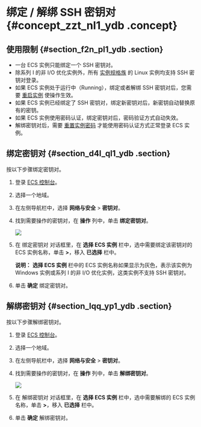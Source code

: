 # 绑定 / 解绑 SSH 密钥对 {#concept_zzt_nl1_ydb .concept}

## 使用限制 {#section_f2n_pl1_ydb .section}

-   一台 ECS 实例只能绑定一个 SSH 密钥对。
-   除系列 I 的非 I/O 优化实例外，所有 [实例规格族](../../../../intl.zh-CN/产品简介/实例规格族.md#) 的 Linux 实例均支持 SSH 密钥对登录。
-   如果 ECS 实例处于运行中（Running），绑定或者解绑 SSH 密钥对后，您需要 [重启实例](intl.zh-CN/用户指南/实例/重启实例.md#) 使操作生效。
-   如果 ECS 实例已经绑定了 SSH 密钥对，绑定新密钥对后，新密钥自动替换原有的密钥。
-   如果 ECS 实例使用密码认证，绑定密钥对后，密码验证方式自动失效。
-   解绑密钥对后，需要 [重置实例密码](intl.zh-CN/用户指南/实例/重置实例密码.md#) 才能使用密码认证方式正常登录 ECS 实例。

## 绑定密钥对 {#section_d4l_ql1_ydb .section}

按以下步骤绑定密钥对。

1.  登录 [ECS 控制台](https://ecs.console.aliyun.com/#/home)。
2.  选择一个地域。
3.  在左侧导航栏中，选择 **网络与安全** \> **密钥对**。
4.  找到需要操作的密钥对，在 **操作** 列中，单击 **绑定密钥对**。

    ![](http://static-aliyun-doc.oss-cn-hangzhou.aliyuncs.com/assets/img/9730/4671_zh-CN.png)

5.  在 绑定密钥对 对话框里，在 **选择 ECS 实例** 栏中，选中需要绑定该密钥对的 ECS 实例名称，单击 **\>**，移入 **已选择** 栏中。

    **说明：** **选择 ECS 实例** 栏中的 ECS 实例名称如果显示为灰色，表示该实例为 Windows 实例或系列 I 的非 I/O 优化实例，这类实例不支持 SSH 密钥对。

6.  单击 **确定** 绑定密钥对。

## 解绑密钥对 {#section_lqq_yp1_ydb .section}

按以下步骤解绑密钥对。

1.  登录 [ECS 控制台](https://ecs.console.aliyun.com/#/home)。
2.  选择一个地域。
3.  在左侧导航栏中，选择 **网络与安全** \> **密钥对**。
4.  找到需要操作的密钥对，在 **操作** 列中，单击 **解绑密钥对**。

    ![](http://static-aliyun-doc.oss-cn-hangzhou.aliyuncs.com/assets/img/9730/4672_zh-CN.png)

5.  在 解绑密钥对 对话框里，在 **选择 ECS 实例** 栏中，选中需要解绑的 ECS 实例名称，单击 **\>**，移入 **已选择** 栏中。
6.  单击 **确定** 解绑密钥对。


